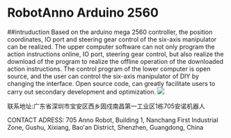 # RobotAnno Arduino 2560
##intruduction
  Based on the arduino mega 2560 controller, the position coordinates, IO port and steering gear control of the six-axis manipulator can be realized. The upper computer software can not only program the action instructions online, IO port, steering gear control, but also realize the download of the program to realize the offline operation of the downloaded action instructions. The control program of the lower computer is open source, and the user can control the six-axis manipulator of DIY by changing the interface. Open source code, can greatly facilitate users to carry out secondary development and optimization.
![](https://github.com/qweasdzcx123/RobotAnno-Arduino2560-Controller/blob/master/picture/%E5%BE%AE%E4%BF%A1%E5%9B%BE%E7%89%87_20190723191830.jpg)

联系地址:广东省深圳市宝安区西乡固戍南昌第一工业区1栋705安诺机器人


CONTACT ADRESS:
705 Anno Robot, Building 1, Nanchang First Industrial Zone, Gushu, Xixiang, Bao'an District, Shenzhen, Guangdong, China
